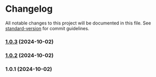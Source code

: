 # Changelog

All notable changes to this project will be documented in this file. See [standard-version](https://github.com/conventional-changelog/standard-version) for commit guidelines.

### [1.0.3](https://github.com/ReysinProject/reysin/compare/v1.0.2...v1.0.3) (2024-10-02)

### [1.0.2](https://github.com/ReysinProject/reysin/compare/v1.0.1...v1.0.2) (2024-10-02)

### 1.0.1 (2024-10-02)
